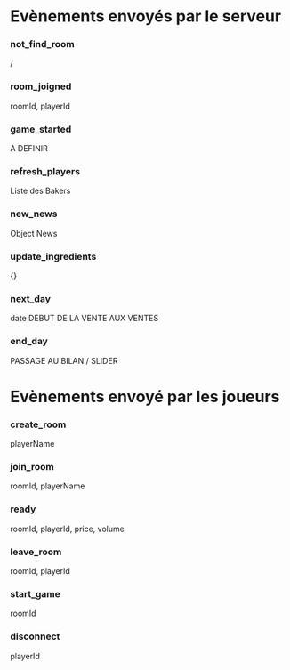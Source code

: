 # Evènements envoyés par le serveur

### not_find_room

/

### room_joigned

roomId, playerId

### game_started

A DEFINIR

### refresh_players

Liste des Bakers

### new_news

Object News

### update_ingredients

{}

### next_day

date
DEBUT DE LA VENTE AUX VENTES

### end_day

PASSAGE AU BILAN / SLIDER

# Evènements envoyé par les joueurs

### create_room

playerName

### join_room

roomId, playerName

### ready

roomId, playerId, price, volume

### leave_room

roomId, playerId

### start_game

roomId

### disconnect

playerId

